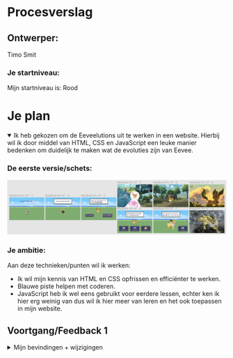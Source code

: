 # Procesverslag

## Ontwerper:
Timo Smit

### Je startniveau:
Mijn startniveau is: Rood





# Je plan

<details open>
  <summary>Ik heb gekozen om de Eeveelutions uit te werken in een website. Hierbij wil ik door middel van HTML, CSS en JavaScript een leuke manier bedenken om duidelijk te maken wat de evoluties zijn van Eevee. </summary>

  ### De eerste versie/schets:
  <img src="readme-images/eersteIdee.PNG" width="575px" alt="eerste versie/schets">


  ### Je ambitie: 
  Aan deze technieken/punten wil ik werken:
  - Ik wil mijn kennis van HTML en CSS opfrissen en efficiënter te werken.
  - Blauwe piste helpen met coderen.
  - JavaScript heb ik wel eens gebruikt voor eerdere lessen, echter ken ik hier erg weinig van dus wil ik hier meer van leren en het ook toepassen in mijn website.
 
</details>




## Voortgang/Feedback 1

<details>
  <summary>Mijn bevindingen + wijzigingen</summary>

  ### Bevinding 1:
  JavaScript ben ik niet machtig, ik weinig in JS gedaan hiervoor maar ik wil wel veel uitproberen aangezien ik denk dat het de website goed zal doen en omdat het mij leuk lijkt om te leren.

  #### oplossing:
  Door video's te kijken en door op te zoeken wat toepasselijk is voor de huidige situatie leren hoe je bepaalde dingen kan oplossen.



  ### Bevinding 2:
  Orginaliteit aangezien meer mensen hetzelfde onderwerp hebben.

  #### oplossing:
  Ik heb een DS gemaakt met de uitleg van het maken van de GameBoy. Hierdoor kan ik meer nieuwere achtergronden gebruiken aangezien het op een DS is. Ik heb toch voor de oudere knoppen gekozen voor een contrast en een speelsere look aangezien de typografie in de nieuwe games vrij saai is. 



  ### Bevinding 3:
  Animeren in CSS was nieuw voor mij. Ik had nooit met keynotes gewerkt, enkel met transform:translate om items te verplaatsen.

  #### oplossing:
  Door de les te volgen en zelf dingen uit te proberen heb ik de basics geleerd en het proberen toe te passen in de website.

  
  
  ### Bevinding 4:
  Als tip van Rowin ::before en ::after te gebruiken. Dit heb ik ook nooit eerder gebruikt.

  #### oplossing:
  Door te proberen in combinatie met wat feedback is het gelukt door te krijgen hoe het werkt en het toe te passen.
  
  
  
  ### Bevinding 5:
  Feedback Isabelle - Veel aandacht geven aan de transities, vooral bij het evolueren. De DS is een leuk idee en zorg dat alles goed zichtbaar blijft in het kleine scherm.

  #### oplossing:
  Onderzoek doen hoe pokemons evolueren in de game en dit zo goed mogelijk toepassen met CSS en JS.



## Voortgang/Feedback 2

<details>
  <summary>Mijn bevindingen + wijzigingen</summary>
  
  ### Bevinding 1:
  Feedback Isabelle - Veel aandacht geven aan de transities, vooral bij het evolueren. De DS is een leuk idee en zorg dat alles goed zichtbaar blijft in het kleine scherm.

  #### oplossing:
  Onderzoek doen hoe pokemons evolueren in de game en dit zo goed mogelijk toepassen met CSS en JS.



  ### Bevinding 2:
  Geen gebruik van p's in mijn website.

  #### oplossing:
  De H1 nam te veel ruimte op bij sommige pagina's dus heb ik de H1 korter gemaakt en een informatie-knop toegevoegd waar door middel van p's is uitgelegd wat er gebeurd.
  
  <img src="readme-images/Eindresultaat3.PNG" width="375px" alt="uitleg">

  

  ### Bevinding 3:
  Meer gebruik maken van witruimte om makkelijker later terug te kunnen vinden.

  #### oplossing:
  Bij de tussenkopjes die ik al had extra aandacht gevraagd door de koppen te onsingelen met sterretjes en om het geheel heen witruimte toegevoegd.
  
  
  
  ### Bevinding 4:
  Custom properties toevoegen.

  #### oplossing:
  Ik heb uiteindelijk gekozen niet gebruik te maken van custom properties aangezien ik niet veel kleuren vaak hergebruik en alles al een kleur had gegeven voordat ik af wist van custom properties. Echter weet ik voor volgende keer zeker dat ik het wel ga gebruiken aangezien het erg handig is.
  
  
  
    ### Bevinding 5:
  Feedback Amber: display:none komt heel vaak voor.

  #### oplossing:
  Ik heb in verband met mijn matige kennis van JS elke img apart een class gegeven ze zo los op te roepen en gemakkelijk kon toepassen wat ik wilde.
  


</details>



## Voortgang/Feedback 3

<details>
  <summary>Mijn bevindingen + wijzigingen (minimaal 5)</summary>
  
  ### Bevinding 1:
  Feedback Sanne: opacity: 0 gebruiken in plaats van display: none aangezien je het kan animeren.

  #### oplossing:
  Aangezien het hetzelfde doet en het erg veel veranderen is ga ik het zeker onthouden voor volgende keer, echter hebben andere punten nu voorrlang.



  ### Bevinding 2:
  Opletten op contrast op de pagina.

  #### oplossing:
  Bij de p's heb ik gekozen voor wit op zwart voor een goed contrast en bij de H1 heb ik gekozen voor blauw op wit wat volgens de contrastmeter veel beter uit kwam dan de groen die ik eerst had.


  

  ### Bevinding 3:
  Aanpassingen maken zodat de website ook goed werkende is op Github.
  
  #### oplossing:
  URL's aangepast naar ../ waar nodig in de CSS en JS.
  
  
  
  
    ### Bevinding 4:
  -
  
  #### oplossing:
  -
  
  
  
  
    ### Bevinding 5:
  -
  
  #### oplossing:
  -
  
  
  
  
  

</details>




## Reflectie

<details>
  <summary>Mijn eindresultaat & persoonlijke ontwikkeling</summary>

  ### Je uitkomst - karakteristiek screenshot(s):
   <img src="readme-images/Eindresultaat1.PNG" width="375px" alt="final ontwerp 1">
   <img src="readme-images/Eindresultaat2.PNG" width="375px" alt="final ontwerp 2">
   <img src="readme-images/Eindresultaat3.PNG" width="375px" alt="final ontwerp 3">
   <img src="readme-images/Eindresultaat4.PNG" width="375px" alt="final ontwerp 4">
   <img src="readme-images/Eindresultaat5.PNG" width="375px" alt="final ontwerp 5">
   <img src="readme-images/Eindresultaat6.PNG" width="375px" alt="final ontwerp 6">


  ### Dit ging goed/Heb ik geleerd: 
  Nieuw geleerd: ::after, ::before, box-shadow, :not, var loop & classList.add
  
   <img src="readme-images/Leren1.PNG" width="375px" alt="leren 1">
   <img src="readme-images/Leren2.PNG" width="375px" alt="leren 2">
   <img src="readme-images/Leren3.PNG" width="375px" alt="leren 3">
   <img src="readme-images/Leren4.PNG" width="375px" alt="leren 4">
   <img src="readme-images/Leren5.PNG" width="375px" alt="leren 5">

  ### Dit was lastig/Is niet gelukt:
  Mooi maken van code (niet display: none x10), iets te weinig responsive naar mijn mening & on hover laat p zien
  
  <img src="readme-images/Fout2.PNG" width="375px" alt="display:noneFout">
  <img src="readme-images/Eindresultaat3.PNG" width="375px" alt="responsiveFout">
  <img src="readme-images/Fout1.PNG" width="375px" alt="onhoverFout">

</details>





## Bronnenlijst

<details open>
<summary>continu bijhouden terwijl je werkt</summary>

Nb. Wees specifiek ('css-tricks' als bron is bijv. niet specifiek genoeg).

1. https://cssgradient.io/
2. Rowin
3. https://developer.mozilla.org/en-US/docs/Web/HTML/Global_attributes/tabindex?retiredLocale=nl
4. https://stackoverflow.com/questions/9529327/change-the-value-of-h1-element-within-a-form-with-javascript

</details>
